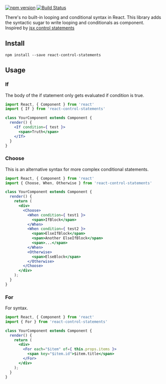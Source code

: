 [![npm version](https://img.shields.io/npm/v/react-control-statements.svg?style=flat-square)](https://www.npmjs.com/package/react-control-statements)
[![Build Status](https://travis-ci.org/damaera/react-control-statements.svg?branch=master)](https://travis-ci.org/damaera/react-control-statements)

There's no built-in looping and conditional syntax in React. This library adds the syntactic sugar to write looping and conditionals as component.
Inspired by [jsx control statements](https://www.npmjs.com/package/jsx-control-statements)

## Install
```
npm install --save react-control-statements
```

## Usage

### If
The body of the if statement only gets evaluated if condition is true.
```jsx
import React, { Component } from 'react'
import { If } from 'react-control-statements'

class YourComponent extends Component {
  render() {
    <If condition={ test }>
      <span>Truth</span>
    </If>
  }
}
```

### Choose
This is an alternative syntax for more complex conditional statements.
```jsx
import React, { Component } from 'react'
import { Choose, When, Otherwise } from 'react-control-statements'

class YourComponent extends Component {
  render() {
    return (
      <div>
        <Choose>
          <When condition={ test1 }>
            <span>IfBlock</span>
          </When>
          <When condition={ test2 }>
            <span>ElseIfBlock</span>
            <span>Another ElseIfBlock</span>
            <span>...</span>
          </When>
          <Otherwise>
            <span>ElseBlock</span>
          </Otherwise>
        </Choose>
      </div>
    );
  }
}
```

### For
For syntax.
```jsx
import React, { Component } from 'react'
import { For } from 'react-control-statements'

class YourComponent extends Component {
  render() {
    return (
      <div>
        <For each="$item" of={ this.props.items }>
          <span key="$item.id">$item.title</span>
        </For>
      </div>
    );
  }
}
```